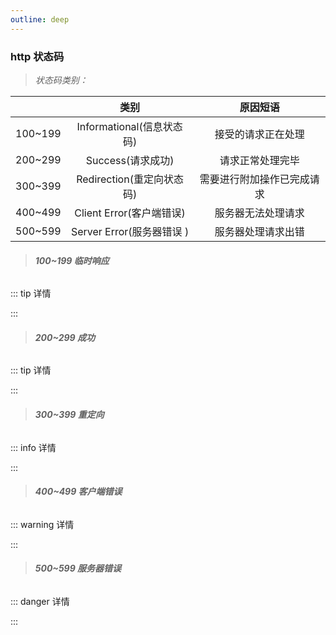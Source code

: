 ```yaml
---
outline: deep
---
```


<script setup>

import StatusCodeComponent from './component/StatusCode.vue'


</script>


### http 状态码

> _状态码类别：_

|     |           类别            |                   原因短语 |
| --- | :-----------------------: | :-------------------------: |
| 100~199 | Informational(信息状态码) |         接受的请求正在处理 |
| 200~299 |     Success(请求成功)     |           请求正常处理完毕 |
| 300~399 | Redirection(重定向状态码) | 需要进行附加操作已完成请求 |
| 400~499 | Client Error(客户端错误)  |         服务器无法处理请求 |
| 500~599 | Server Error(服务器错误 ) |         服务器处理请求出错 |

> ###### **100~199 临时响应**

::: tip 详情

<StatusCodeComponent title='100(Continue): 表示目前为止请求都很正常,客户端应该继续请求,如果已完成则忽略此信息。'/>

<StatusCodeComponent title='101(Switching Protocols)：服务器已理解客户端的请求,并将通过Upgrade消息头通知客户端采用不同的协议完成这个请求。在发送完这个响应最后的空行后,服务器将会切换到Upgrade消息头中定义那些协议。
' />

<StatusCodeComponent title='102(Processing (WebDAV)):由WebDAV（RFC 2518）扩展的状态码,表示服务器已经接收并正在处理请求,但无响应可用。' />

<StatusCodeComponent title='103(Early Hints):主要用于与Link链接头一起使用,允许服务器在最终的HTTP/2.0响应前发送一些性能提示。' />


:::


> ###### **200~299 成功**
::: tip 详情
 

<StatusCodeComponent title='200(ok): 请求已成功。' />

<StatusCodeComponent text='表示从客户端发来的请求在服务器端被正常处理了。' :isTitle="false" /> 

<StatusCodeComponent title="201(Created): 请求已成功,并因此创建了一个新的资源。"  />

<StatusCodeComponent text='这通常是在POST请求或者是某些PUT请求之后返回的响应。' :isTitle="false" />

<StatusCodeComponent title="202(Accepted): 请求已被接受,但还未处理。"  />

<StatusCodeComponent text='实际情况会因情况而异,可能是在处理请求时发现了一个错误,但不想让客户端重新发送请求,或者在处理之前需要等待另一个进程完成操作。' :isTitle="false" />

<StatusCodeComponent title="203(Non-Authoritative Information): 服务器已成功处理请求,但返回了可能来自另一来源的信息(返回信息可能不正确)"  />

<StatusCodeComponent title="204(No Content)：服务器成功处理了请求,但没有返回任何内容。"  />

<StatusCodeComponent text='该状态码代表服务器接受的请求已成功处理，但在返回的响应报文中不含实体的主体部分(也不允许返回任何实体的主体)，从浏览器发送请求处理后，返回响应204，浏览器显示的页面不会发生更新,也可以通过此代码告知浏览器继续访问上次的页面。' :isTitle="false" />


<StatusCodeComponent title="205(Reset Content): 服务器成功处理了请求,但没有返回任何内容。"  />

<StatusCodeComponent text='与204响应不同(此响应要求请求者进行重置操作)' :isTitle="false" />
    
<StatusCodeComponent title="206(Partial Content)请求范围，该状态码表示客户端只进行了范围请求(GET)"  />

<StatusCodeComponent text=' 而服务器成功执行了这部分的GET请求。响应报文中包含由Content-Range指定范围的实体内容。' :isTitle="false" />

:::

> ###### **300~399 重定向**
::: info 详情


<StatusCodeComponent title="301(Moved Permanently)永久重定向。"  />

<StatusCodeComponent text='该状态码表示请求的资源已被分配了新的URL。' :isTitle="false" />

<StatusCodeComponent title="302(Found)临时重定向。"  />

<StatusCodeComponent text='该状态码表示请求的资源已被分配了新的URL，希望用户(本次)能使用新的URL访问。' :isTitle='false' />

<StatusCodeComponent text=' 在用户访问新的URL时302(Found)状态码并没有明确规定客户端在后续的请求中必须使用GET方法，大多数现代浏览器在处理 302(Found)响应时会将POST请求转换为GET请求，尽管这并不符合http/1.0标准。' :isTitle="false" />

<StatusCodeComponent text='但是在后续的http/1.1中引入了303(See Other)和307(Temporary Redirect)状态码得到了改进。' :isTitle="false" />

<StatusCodeComponent title="303(See Other)另见，这也是一种重定性状态码，通常用于将客户端重定向到不同的URL上。
"  />

<StatusCodeComponent text='303状态码和302(Found)状态码有着相同的功能，但是303状态码明确表示客户端明确表示客户端应当采用GET方法获取资源 (http/1.1)。' :isTitle="false" />
    

<StatusCodeComponent title="304(No Modified)资源已找到，但为符合条件请求..."  />
    
<StatusCodeComponent text='该状态码表示客户端发送附带条件的请求时，服务器端允许请求访问资源，但因发生请求未满足条件的情况后，直接返回304(No Modified)。304虽然被划分在3XX类别中，但是和重定性没有关系。' :isTitle="false" />

    
<StatusCodeComponent text='附带条件的请求是指采用GET方法的请求报文中包含 If-Macth, If-Modified-Since, If-None-Match,If-Range, If-Unmodified-Since 中任一首部' :isTitle="false" />
   
<StatusCodeComponent title="307(Temporary Redirect)临时重定向。"  />

<StatusCodeComponent text='该状态码与302(Found)有着相同的含义，在http/1.0标准中禁止POST变换成GET，307会遵照浏览器标准，不会从POST变成GET，但是对与处理响应时的行为，每种浏览器有可能出现不同的情况' :isTitle="false" />

::: 


> ###### **400~499 客户端错误** 

::: warning 详情

<StatusCodeComponent title="400(Bad Request) 错误请求"  />

<StatusCodeComponent text='这表示客户端的请求语法错误，服务器无法理解。' :isTitle="false" />

<StatusCodeComponent title="401(Unauthorized) 未经授权"  />

<StatusCodeComponent text='该状态码表示发送的请求需要有通过http认证(BASIC认证,DIGEST认证) 的认证信息，若之前已经进行过1次请求，则表示用户认证失败。' :isTitle="false" />

<StatusCodeComponent title="403(Forbidden) 禁止 "  />

<StatusCodeComponent text='该状态码表明对请求资源的访问被服务器拒绝了。' :isTitle="false" />

<StatusCodeComponent title="404(Not Found) 未找到 "  />

<StatusCodeComponent text='服务器上没有请求的资源, 即URL不存在。' :isTitle="false" />

<StatusCodeComponent title="405(Method Not Allowed) 方法不允许 "  />

<StatusCodeComponent text='请求行中指定的请求方法不能被用于请求相应的资源。' :isTitle="false" />
<StatusCodeComponent text='例如: 当一个资源不支持请求行中指定的PUT或DELETE方法时。' :isTitle="false" />

<StatusCodeComponent title="406(Not Acceptable) 不可接受 "  />

<StatusCodeComponent text='这个状态码是在服务器无法根据请求中发送的Accept头来提供一个响应，该响应会被客户端接受。当客户端指定了Accept头部，并且服务器不能提供与这些头相匹配的响应时，就会发生这种情况' :isTitle="false" />
<StatusCodeComponent text='例如: 客户端请求只接受application/json格式的数据，而服务器只能返回text/html格式的数据，那么服务器应该返回一个406错误。' :isTitle="false" />
:::

> ###### **500~599 服务器错误** 

::: danger 详情

<StatusCodeComponent title="500(Internal Server Error)服务器内部资源出错，服务器端在执行请求时发生了故障"  />

<StatusCodeComponent title="503(Service Unavailable)服务器暂时处于超负载或正在进行停机维护"  />

:::